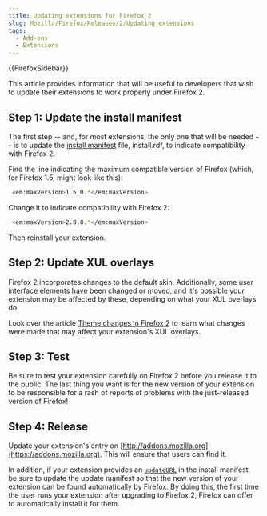 ```yaml
---
title: Updating extensions for Firefox 2
slug: Mozilla/Firefox/Releases/2/Updating_extensions
tags:
  - Add-ons
  - Extensions
---
```

{{FirefoxSidebar}}

This article provides information that will be useful to developers that wish to update their extensions to work properly under Firefox 2.

## Step 1: Update the install manifest

The first step -- and, for most extensions, the only one that will be needed -- is to update the [install manifest](/en-US/Install_Manifests) file, install.rdf, to indicate compatibility with Firefox 2.

Find the line indicating the maximum compatible version of Firefox (which, for Firefox 1.5, might look like this):

```bash
 <em:maxVersion>1.5.0.*</em:maxVersion>
```

Change it to indicate compatibility with Firefox 2:

```bash
 <em:maxVersion>2.0.0.*</em:maxVersion>
```

Then reinstall your extension.

## Step 2: Update XUL overlays

Firefox 2 incorporates changes to the default skin. Additionally, some user interface elements have been changed or moved, and it's possible your extension may be affected by these, depending on what your XUL overlays do.

Look over the article [Theme changes in Firefox 2](/en-US/Theme_changes_in_Firefox_2) to learn what changes were made that may affect your extension's XUL overlays.

## Step 3: Test

Be sure to test your extension carefully on Firefox 2 before you release it to the public. The last thing you want is for the new version of your extension to be responsible for a rash of reports of problems with the just-released version of Firefox!

## Step 4: Release

Update your extension's entry on [http://addons.mozilla.org](https://addons.mozilla.org). This will ensure that users can find it.

In addition, if your extension provides an [`updateURL`](/en-US/Install_Manifests#updateURL) in the install manifest, be sure to update the update manifest so that the new version of your extension can be found automatically by Firefox. By doing this, the first time the user runs your extension after upgrading to Firefox 2, Firefox can offer to automatically install it for them.
